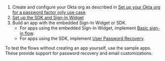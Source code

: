 1. Create and configure your Okta org as described in [Set up your Okta org for a password factor only use case](/docs/guides/oie-embedded-common-org-setup/nodejs/main/#set-up-your-okta-org-for-a-password-factor-only-use-case).
1. [Set up the SDK and Sign-In Widget](/docs/guides/oie-embedded-common-download-setup-app/nodejs/main/)
1. Build an app with the embedded Sign-In Widget or SDK.
    * For apps using the embedded Sign-In Widget, implement [Basic sign-in flow](/docs/guides/oie-embedded-widget-use-case-basic-sign-in/nodejs/main/).
    * For apps using the SDK, implement [User Password Recovery](/docs/guides/oie-embedded-sdk-use-case-pwd-recovery-mfa/nodejs/main/).

To test the flows without creating an app yourself, use the sample apps. These provide support for password recovery and email customizations.

